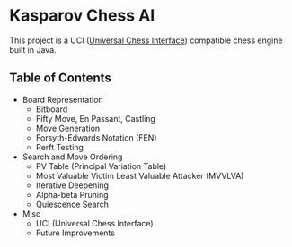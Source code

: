 # Kasparov Chess AI

This project is a UCI ([Universal Chess Interface](http://wbec-ridderkerk.nl/html/UCIProtocol.html))
compatible chess engine built in Java. 

## Table of Contents

- Board Representation
    - Bitboard
    - Fifty Move, En Passant, Castling
    - Move Generation
    - Forsyth-Edwards Notation (FEN)
    - Perft Testing
- Search and Move Ordering
    - PV Table (Principal Variation Table)
    - Most Valuable Victim Least Valuable Attacker (MVVLVA)
    - Iterative Deepening
    - Alpha-beta Pruning
    - Quiescence Search
- Misc
    - UCI (Universal Chess Interface)
    - Future Improvements

